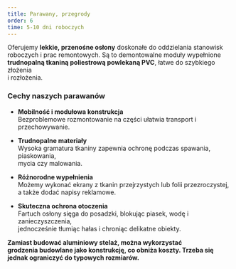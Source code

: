 ```yaml
---
title: Parawany, przegrody
order: 6
time: 5-10 dni roboczych
---
```


Oferujemy **lekkie, przenośne osłony** doskonałe do oddzielania stanowisk  
roboczych i prac remontowych. Są to demontowalne moduły wypełnione  
**trudnopalną tkaniną poliestrową powlekaną PVC**, łatwe do szybkiego złożenia  
i rozłożenia.

### Cechy naszych parawanów

- **Mobilność i modułowa konstrukcja**  
  Bezproblemowe rozmontowanie na części ułatwia transport i przechowywanie.

- **Trudnopalne materiały**  
  Wysoka gramatura tkaniny zapewnia ochronę podczas spawania, piaskowania,  
  mycia czy malowania.

- **Różnorodne wypełnienia**  
  Możemy wykonać ekrany z tkanin przejrzystych lub folii przezroczystej,  
  a także dodać napisy reklamowe.

- **Skuteczna ochrona otoczenia**  
  Fartuch osłony sięga do posadzki, blokując piasek, wodę i zanieczyszczenia,  
  jednocześnie tłumiąc hałas i chroniąc delikatne obiekty.

**Zamiast budować aluminiowy stelaż, można wykorzystać  
grodzenia budowlane jako konstrukcję, co obniża koszty. Trzeba się  
jednak ograniczyć do typowych rozmiarów.**
